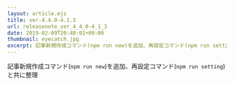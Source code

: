```yaml
---
layout: article.ejs
title: ver.4.4.0-4.1.3
url: releasenote_ver_4_4_0-4_1_3
date: 2019-02-09T20:40:01+09:00
thumbnail: eyecatch.jpg
excerpt: 記事新規作成コマンド(npm run new)を追加、再設定コマンド(npm run setting)と共に整理
---
```


記事新規作成コマンド(`npm run new`)を追加、再設定コマンド(`npm run setting`)と共に整理